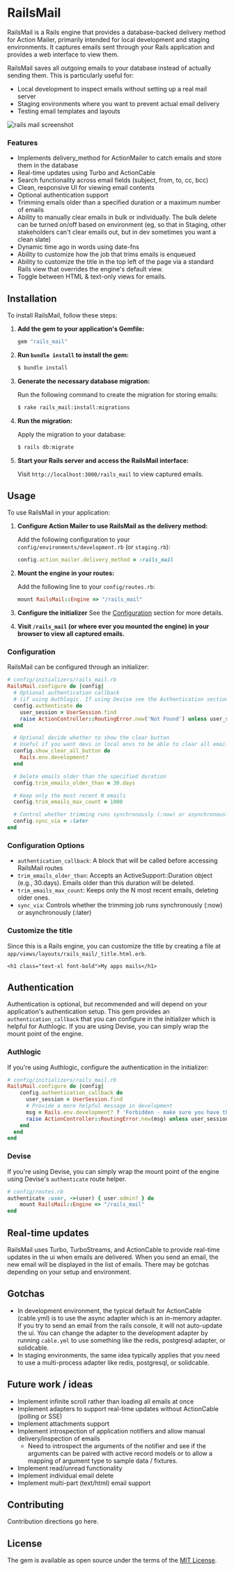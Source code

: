# RailsMail
RailsMail is a Rails engine that provides a database-backed delivery method for Action Mailer, primarily intended for local development and staging environments. It captures emails sent through your Rails application and provides a web interface to view them.

RailsMail saves all outgoing emails to your database instead of actually sending them. This is particularly useful for:
- Local development to inspect emails without setting up a real mail server
- Staging environments where you want to prevent actual email delivery
- Testing email templates and layouts

![rails mail screenshot](rails-mail-demo.png)

### Features
* Implements delivery_method for ActionMailer to catch emails and store them in the database
* Real-time updates using Turbo and ActionCable
* Search functionality across email fields (subject, from, to, cc, bcc)
* Clean, responsive UI for viewing email contents
* Optional authentication support
* Trimming emails older than a specified duration or a maximum number of emails
* Ability to manually clear emails in bulk or individually. The bulk delete can be turned on/off based on environment (eg, so that in Staging, other stakeholders can't clear emails out, but in dev sometimes you want a clean slate)
* Dynamic time ago in words using date-fns
* Ability to customize how the job that trims emails is enqueued
* Ability to customize the title in the top left of the page via a standard Rails view that overrides the engine's default view.
* Toggle between HTML & text-only views for emails.

## Installation

To install RailsMail, follow these steps:

1. **Add the gem to your application's Gemfile:**

   ```ruby
   gem "rails_mail"
   ```

2. **Run `bundle install` to install the gem:**

   ```bash
   $ bundle install
   ```

3. **Generate the necessary database migration:**

   Run the following command to create the migration for storing emails:

   ```bash
   $ rake rails_mail:install:migrations
   ```

4. **Run the migration:**

   Apply the migration to your database:

   ```bash
   $ rails db:migrate
   ```

5. **Start your Rails server and access the RailsMail interface:**

   Visit `http://localhost:3000/rails_mail` to view captured emails.


## Usage

To use RailsMail in your application:

1. **Configure Action Mailer to use RailsMail as the delivery method:**

   Add the following configuration to your `config/environments/development.rb` (or `staging.rb`):

   ```ruby
   config.action_mailer.delivery_method = :rails_mail
   ```

2. **Mount the engine in your routes:**

   Add the following line to your `config/routes.rb`:

   ```ruby
   mount RailsMail::Engine => "/rails_mail"
   ```

3. **Configure the initializer**
   See the [Configuration](#configuration) section for more details.

4. **Visit `/rails_mail` (or where ever you mounted the engine) in your browser to view all captured emails.**

### Configuration

RailsMail can be configured through an initializer:

```ruby
# config/initializers/rails_mail.rb
RailsMail.configure do |config|
  # Optional authentication callback
  # (if using Authlogic. If using Devise see the Authentication section)
  config.authenticate do
    user_session = UserSession.find
    raise ActionController::RoutingError.new('Not Found') unless user_session&.user&.admin?
  end

  # Optional decide whether to show the clear button
  # Useful if you want devs in local envs to be able to clear all emails, but not in staging
  config.show_clear_all_button do
    Rails.env.development?
  end

  # Delete emails older than the specified duration
  config.trim_emails_older_than = 30.days

  # Keep only the most recent N emails
  config.trim_emails_max_count = 1000

  # Control whether trimming runs synchronously (:now) or asynchronously (:later)
  config.sync_via = :later
end
```

### Configuration Options

- `authentication_callback`: A block that will be called before accessing RailsMail routes
- `trim_emails_older_than`: Accepts an ActiveSupport::Duration object (e.g., 30.days). Emails older than this duration will be deleted.
- `trim_emails_max_count`: Keeps only the N most recent emails, deleting older ones.
- `sync_via`: Controls whether the trimming job runs synchronously (:now) or asynchronously (:later)

### Customize the title
Since this is a Rails engine, you can customize the title by creating a file at `app/views/layouts/rails_mail/_title.html.erb`.

```erb
<h1 class="text-xl font-bold">My apps mails</h1>
```

## Authentication
Authentication is optional, but recommended and will depend on your application's authentication setup. This gem provides an `authentication_callback` that you can configure in the initializer which is helpful for Authlogic. If you are using Devise, you can simply wrap the mount point of the engine. 

### Authlogic

If you're using Authlogic, configure the authentication in the initializer:
```ruby
# config/initializers/rails_mail.rb
RailsMail.configure do |config|
    config.authentication_callback do
      user_session = UserSession.find
      # Provide a more helpful message in development
      msg = Rails.env.development? ? 'Forbidden - make sure you have the correct permission in config/initializers/rails_mail.rb' : 'Not Found'
      raise ActionController::RoutingError.new(msg) unless user_session&.user&.admin?
    end
  end
end
```

### Devise

If you're using Devise, you can simply wrap the mount point of the engine using Devise's `authenticate` route helper.

```ruby
# config/routes.rb
authenticate :user, ->(user) { user.admin? } do
    mount RailsMail::Engine => "/rails_mail"
end
```

## Real-time updates

RailsMail uses Turbo, TurboStreams, and ActionCable to provide real-time updates in the ui when emails are delivered. When you send an email, the new email will be displayed in the list of emails. There may be gotchas depending on your setup and environment.

## Gotchas

- In development environment, the typical default for ActionCable (cable.yml) is to use the async adapter which is an in-memory adapter. If you try to send an email from the rails console, it will not auto-update the ui. You can change the adapter to the development adapter by running `cable.yml` to use something like the redis, postgresql adapter, or solidcable. 
- In staging environments, the same idea typically applies that you need to use a multi-process adapter like redis, postgresql, or solidcable.

## Future work / ideas

- Implement infinite scroll rather than loading all emails at once
- Implement adapters to support real-time updates without ActionCable (polling or SSE)
- Implement attachments support
- Implement introspection of application notifiers and allow manual delivery/inspection of emails
  - Need to introspect the arguments of the notifier and see if the arguments can be paired with active record models or to allow a mapping of argument type to sample data / fixtures. 
- Implement read/unread functionality
- Implement individual email delete
- Implement multi-part (text/html) email support

## Contributing
Contribution directions go here.

## License
The gem is available as open source under the terms of the [MIT License](https://opensource.org/licenses/MIT).

